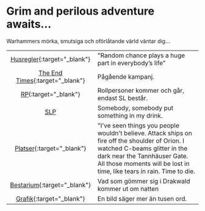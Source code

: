 # Grim and perilous adventure awaits...
Warhammers mörka, smutsiga och oförlåtande värld väntar dig...


|  |  |
|:----:|:-------------|
| [Husregler](http://homebrewery.naturalcrit.com/edit/H1g2O-y7ZG){:target="_blank"} | "Random chance plays a huge part in everybody’s life" |
| [The End Times](campaigns/the-end-times/the-end-times.md){:target="_blank"} | Pågående kampanj. |
| [RP](characters/pc-index.md){:target="_blank"} | Rollpersoner kommer och går, endast SL består. |
| [SLP](characters/npc-index.md) | Somebody, somebody put something in my drink. |
| [Platser](places/places-index.md){:target="_blank"} | "I've seen things you people wouldn't believe. Attack ships on fire off the shoulder of Orion. I watched C-beams glitter in the dark near the Tannhäuser Gate. All those moments will be lost in time, like tears in rain. Time to die. |
| [Bestarium](beasts/beast-index.md){:target="_blank"} | Vad som gömmer sig i Drakwald kommer ut om natten |
| [Grafik](resources/resources-index.md){:target="_blank"} | En bild säger mer än tusen ord. |